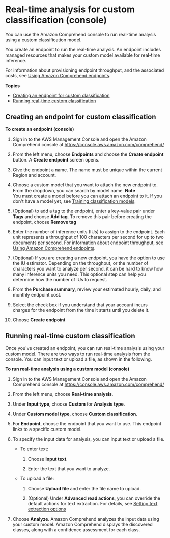 # Real\-time analysis for custom classification \(console\)<a name="custom-sync"></a>

You can use the Amazon Comprehend console to run real\-time analysis using a custom classification model\.

You create an endpoint to run the real\-time analysis\. An endpoint includes managed resources that makes your custom model available for real\-time inference\.

For information about provisioning endpoint throughput, and the associated costs, see [Using Amazon Comprehend endpoints](using-endpoints.md)\.

**Topics**
+ [Creating an endpoint for custom classification](#create-endpoint)
+ [Running real\-time custom classification](#cc-real-time-analysis)

## Creating an endpoint for custom classification<a name="create-endpoint"></a>

**To create an endpoint \(console\)**

1. Sign in to the AWS Management Console and open the Amazon Comprehend console at [https://console\.aws\.amazon\.com/comprehend/](https://console.aws.amazon.com/comprehend/)

1. From the left menu, choose **Endpoints** and choose the **Create endpoint** button\. A **Create endpoint** screen opens\.

1. Give the endpoint a name\. The name must be unique within the current Region and account\.

1. Choose a custom model that you want to attach the new endpoint to\. From the dropdown, you can search by model name\.
**Note**  
You must create a model before you can attach an endpoint to it\. If you don't have a model yet, see [Training classification models](training-classifier-model.md)\.

1. \(Optional\) to add a tag to the endpoint, enter a key\-value pair under **Tags** and choose **Add tag**\. To remove this pair before creating the endpoint, choose **Remove tag**

1. Enter the number of inference units \(IUs\) to assign to the endpoint\. Each unit represents a throughput of 100 characters per second for up to two documents per second\. For information about endpoint throughput, see [Using Amazon Comprehend endpoints](using-endpoints.md)\. 

1. \(Optional\) If you are creating a new endpoint, you have the option to use the IU estimator\. Depending on the throughput, or the number of characters you want to analyze per second, it can be hard to know how many inference units you need\. This optional step can help you determine how the number of IUs to request\. 

1. From the **Purchase summary**, review your estimated hourly, daily, and monthly endpoint cost\. 

1. Select the check box if you understand that your account incurs charges for the endpoint from the time it starts until you delete it\.

1. Choose **Create endpoint**

## Running real\-time custom classification<a name="cc-real-time-analysis"></a>

Once you've created an endpoint, you can run real\-time analysis using your custom model\. There are two ways to run real\-time analysis from the console\. You can input text or upload a file, as shown in the following\. 

**To run real\-time analysis using a custom model \(console\)**

1. Sign in to the AWS Management Console and open the Amazon Comprehend console at [https://console\.aws\.amazon\.com/comprehend/](https://console.aws.amazon.com/comprehend/)

1. From the left menu, choose **Real\-time analysis**\.

1. Under **Input type**, choose **Custom** for **Analysis type**\. 

1. Under **Custom model type**, choose **Custom classification**\. 

1. For **Endpoint**, choose the endpoint that you want to use\. This endpoint links to a specific custom model\. 

1. To specify the input data for analysis, you can input text or upload a file\.
   + To enter text:

     1. Choose **Input text**\.

     1. Enter the text that you want to analyze\. 
   + To upload a file:

     1. Choose **Upload file** and enter the file name to upload\.

     1. \(Optional\) Under **Advanced read actions**, you can override the default actions for text extraction\. For details, see [Setting text extraction options](idp-set-textract-options.md)

1. Choose **Analyze**\. Amazon Comprehend analyzes the input data using your custom model\. Amazon Comprehend displays the discovered classes, along with a confidence assessment for each class\. 